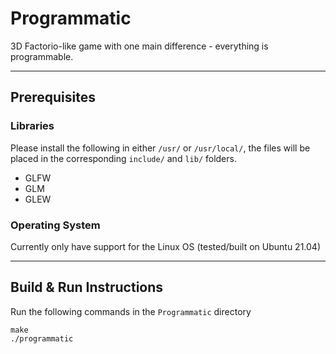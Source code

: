 # Programmatic

3D Factorio-like game with one main difference - everything is programmable.

---

## Prerequisites

### Libraries

Please install the following in either `/usr/` or `/usr/local/`, the files will be placed in the corresponding `include/` and `lib/` folders.
- GLFW
- GLM
- GLEW

### Operating System

Currently only have support for the Linux OS (tested/built on Ubuntu 21.04)

---

## Build & Run Instructions

Run the following commands in the `Programmatic` directory
```
make
./programmatic
```
